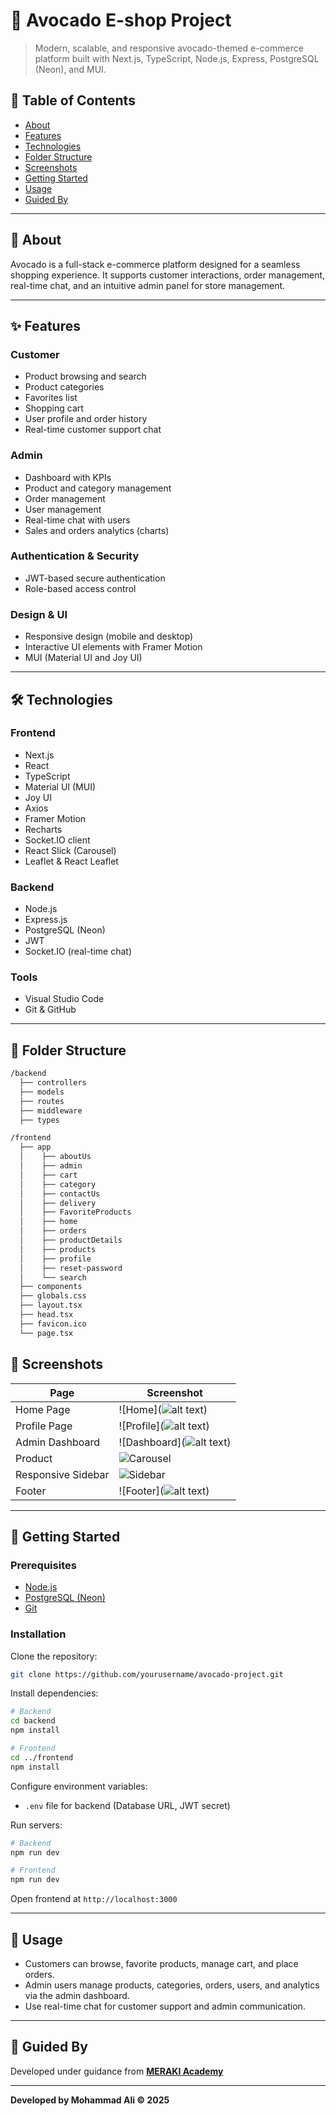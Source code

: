 # 🥑 Avocado E-shop Project

> Modern, scalable, and responsive avocado-themed e-commerce platform built with Next.js, TypeScript, Node.js, Express, PostgreSQL (Neon), and MUI.

## 📝 Table of Contents
- [About](#about)
- [Features](#features)
- [Technologies](#technologies)
- [Folder Structure](#folder-structure)
- [Screenshots](#screenshots)
- [Getting Started](#getting-started)
- [Usage](#usage)
- [Guided By](#guided-by)

---

## 📖 About

Avocado is a full-stack e-commerce platform designed for a seamless shopping experience. It supports customer interactions, order management, real-time chat, and an intuitive admin panel for store management.

---

## ✨ Features

### Customer
- Product browsing and search
- Product categories
- Favorites list
- Shopping cart
- User profile and order history
- Real-time customer support chat

### Admin
- Dashboard with KPIs
- Product and category management
- Order management
- User management
- Real-time chat with users
- Sales and orders analytics (charts)

### Authentication & Security
- JWT-based secure authentication
- Role-based access control

### Design & UI
- Responsive design (mobile and desktop)
- Interactive UI elements with Framer Motion
- MUI (Material UI and Joy UI)

---

## 🛠 Technologies

### Frontend
- Next.js
- React
- TypeScript
- Material UI (MUI)
- Joy UI
- Axios
- Framer Motion
- Recharts
- Socket.IO client
- React Slick (Carousel)
- Leaflet & React Leaflet

### Backend
- Node.js
- Express.js
- PostgreSQL (Neon)
- JWT
- Socket.IO (real-time chat)

### Tools
- Visual Studio Code
- Git & GitHub

---

## 📁 Folder Structure

```bash
/backend
  ├── controllers
  ├── models
  ├── routes
  ├── middleware
  ├── types

/frontend
  ├── app
  │    ├── aboutUs
  │    ├── admin
  │    ├── cart
  │    ├── category
  │    ├── contactUs
  │    ├── delivery
  │    ├── FavoriteProducts
  │    ├── home
  │    ├── orders
  │    ├── productDetails
  │    ├── products
  │    ├── profile
  │    ├── reset-password
  │    └── search
  ├── components
  ├── globals.css
  ├── layout.tsx
  ├── head.tsx
  ├── favicon.ico
  └── page.tsx
```


## 📸 Screenshots

| Page                  | Screenshot                      |
|-----------------------|---------------------------------|
| Home Page             | ![Home](![alt text](image.png))                      |
| Profile Page          | ![Profile](![alt text](image-1.png))                   |
| Admin Dashboard       | ![Dashboard](![alt text](image-2.png))                 |
| Product           | ![Carousel](#)                  |
| Responsive Sidebar    | ![Sidebar](#)                   |
| Footer                | ![Footer](![alt text](image-3.png))                    |



---

## 🚀 Getting Started

### Prerequisites

- [Node.js](https://nodejs.org/en)
- [PostgreSQL (Neon)](https://neon.tech)
- [Git](https://git-scm.com)

### Installation

Clone the repository:

```bash
git clone https://github.com/yourusername/avocado-project.git
```

Install dependencies:

```bash
# Backend
cd backend
npm install

# Frontend
cd ../frontend
npm install
```

Configure environment variables:
- `.env` file for backend (Database URL, JWT secret)

Run servers:

```bash
# Backend
npm run dev

# Frontend
npm run dev
```

Open frontend at `http://localhost:3000`

---

## 🎯 Usage

- Customers can browse, favorite products, manage cart, and place orders.
- Admin users manage products, categories, orders, users, and analytics via the admin dashboard.
- Use real-time chat for customer support and admin communication.

---

## 🏫 Guided By

Developed under guidance from **[MERAKI Academy](https://www.meraki-academy.org)**

---

**Developed by Mohammad Ali ©️ 2025**
